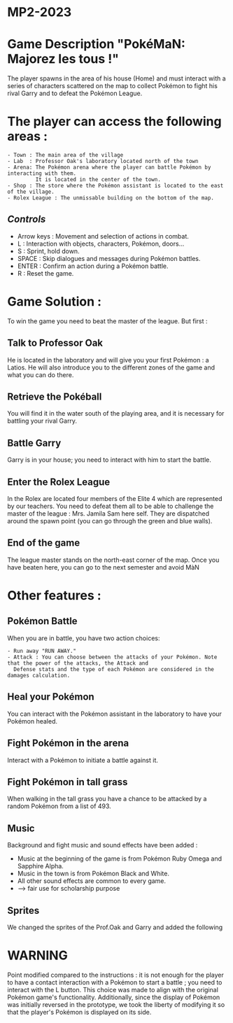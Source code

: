 MP2-2023
========
# Game Description "PokéMaN: Majorez les tous !"
The player spawns in the area of his house (Home) and must interact with a series of characters scattered on the map 
to collect Pokémon to fight his rival Garry and to defeat the Pokémon League.

# The player can access the following areas :

    - Town : The main area of the village
    - Lab  : Professor Oak's laboratory located north of the town
    - Arena: The Pokémon arena where the player can battle Pokémon by interacting with them. 
             It is located in the center of the town.
    - Shop : The store where the Pokémon assistant is located to the east of the village.
    - Rolex League : The unmissable building on the bottom of the map. 

## *Controls*
- Arrow keys : Movement and selection of actions in combat.
- L : Interaction with objects, characters, Pokémon, doors...
- S : Sprint, hold down.
- SPACE : Skip dialogues and messages during Pokémon battles.
- ENTER : Confirm an action during a Pokémon battle.
- R : Reset the game.

# Game Solution :
To win the game you need to beat the master of the league. But first : 

## Talk to Professor Oak
He is located in the laboratory and will give you your first Pokémon : a Latios. He will also introduce you 
to the different zones of the game and what you can do there.

## Retrieve the Pokéball
You will find it in the water south of the playing area, and it is necessary for battling your rival Garry.

## Battle Garry
Garry is in your house; you need to interact with him to start the battle.

## Enter the Rolex League
In the Rolex are located four members of the Elite 4 which are represented by our teachers.
You need to defeat them all to be able to challenge the master of the league : Mrs. Jamila Sam here self.
They are dispatched around the spawn point (you can go through the green and blue walls).

## End of the game
The league master stands on the north-east corner of the map.
Once you have beaten here, you can go to the next semester and avoid MàN

# Other features :

## Pokémon Battle
When you are in battle, you have two action choices:

    - Run away "RUN AWAY."
    - Attack : You can choose between the attacks of your Pokémon. Note that the power of the attacks, the Attack and
      Defense stats and the type of each Pokémon are considered in the damages calculation.

## Heal your Pokémon
You can interact with the Pokémon assistant in the laboratory to have your Pokémon healed.

## Fight Pokémon in the arena
Interact with a Pokémon to initiate a battle against it.

## Fight Pokémon in tall grass
When walking in the tall grass you have a chance to be attacked by a random Pokémon from a list of 493.

## Music 
Background and fight music and sound effects have been added :
- Music at the beginning of the game is from Pokémon Ruby Omega and Sapphire Alpha.
- Music in the town is from Pokémon Black and White.
- All other sound effects are common to every game.
- --> fair use for scholarship purpose

## Sprites
We changed the sprites of the Prof.Oak and Garry and added the following


# WARNING #
Point modified compared to the instructions : it is not enough for the player to have a contact interaction with a Pokémon
to start a battle ; you need to interact with the L button. This choice was made to align with the original Pokémon 
game's functionality. 
Additionally, since the display of Pokémon was initially reversed in the prototype, we took the liberty of modifying
it so that the player's Pokémon is displayed on its side.